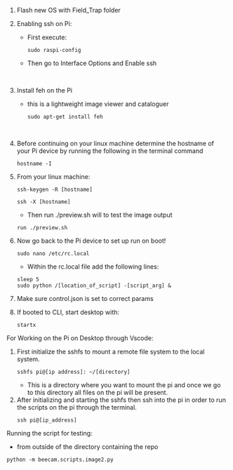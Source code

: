 1. Flash new OS with Field_Trap folder

2. Enabling ssh on Pi:

    - First execute:
        ```
        sudo raspi-config
        ```

    - Then go to Interface Options and Enable ssh
<br>

3. Install feh on the Pi
    - this is a lightweight image viewer and cataloguer

        ```
        sudo apt-get install feh
        ```
<br>

4. Before continuing on your linux machine determine the hostname of your Pi device by running the following in the terminal command
    ```
    hostname -I
    ```
    
5. From your linux machine:
    ```
    ssh-keygen -R [hostname]
    ```
    ```
    ssh -X [hostname]
    ```
    - Then run ./preview.sh will to test the image output
    ```
    run ./preview.sh 
    ```

6. Now go back to the Pi device to set up run on boot!

    ```
    sudo nano /etc/rc.local
    ```
    - Within the rc.local file add the following lines:
    ```
    sleep 5
    sudo python /[location_of_script] -[script_arg] &
    ```

7. Make sure control.json is set to correct params

8. If booted to CLI, start desktop with:
    ```
    startx
    ```

For Working on the Pi on Desktop through Vscode:
1. First initialize the sshfs to mount a remote file system to the local system.
    ```
    sshfs pi@[ip address]: ~/[directory]
    ```
    - This is a directory where you want to mount the pi and once we go to this directory all files on the pi will be present.
2. After initializing and starting the sshfs then ssh into the pi in order to run the scripts on the pi through the terminal.
    ```
    ssh pi@[ip_address]
    ```

Running the script for testing:
- from outside of the directory containing the repo
```
python -m beecam.scripts.image2.py 
```


